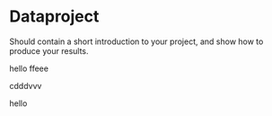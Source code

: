 # Dataproject

Should contain a short introduction to your project, and show how to produce your results.

hello ffeee

cdddvvv

hello
